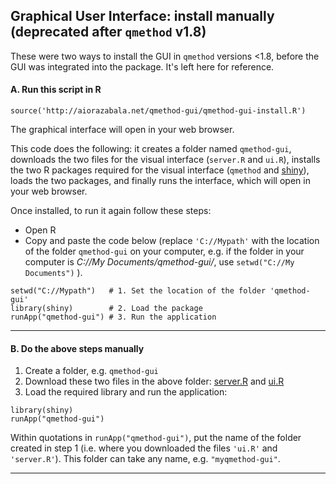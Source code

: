 ## Graphical User Interface: install manually (deprecated after `qmethod` v1.8)

These were two ways to install the GUI in `qmethod` versions <1.8, before the GUI was integrated into the package. It's left here for reference.

#### A. Run this script in R

```{r}
source('http://aiorazabala.net/qmethod-gui/qmethod-gui-install.R')
```
The graphical interface will open in your web browser.

This code does the following: it creates a folder named ```qmethod-gui```, downloads the two files for the visual interface (```server.R``` and ```ui.R```), installs the two R packages required for the visual interface (```qmethod``` and [shiny](http://cran.r-project.org/web/packages/shiny/index.html)), loads the two packages, and finally runs the interface, which will open in your web browser.

Once installed, to run it again follow these steps:
* Open R
* Copy and paste the code below (replace ```'C://Mypath'``` with the location of the folder ```qmethod-gui``` on your computer, e.g. if the folder in your computer is *C://My Documents/qmethod-gui/*, use ```setwd("C://My Documents")``` ).
```{r}
setwd("C://Mypath")   # 1. Set the location of the folder 'qmethod-gui'
library(shiny)        # 2. Load the package
runApp("qmethod-gui") # 3. Run the application
```

***
#### B. Do the above steps manually
1. Create a folder, e.g. ```qmethod-gui```
2. Download these two files in the above folder:
[server.R](http://aiorazabala.net/qmethod-gui/server.R) and
[ui.R](http://aiorazabala.net/qmethod-gui/ui.R)
3. Load the required library and run the application:
```{r}
library(shiny)       
runApp("qmethod-gui")
```
Within quotations in ```runApp("qmethod-gui")```, put the name of the folder created in step 1 (i.e. where you downloaded the files ```'ui.R'``` and ```'server.R'```). This folder can take any name, e.g. ```"myqmethod-gui"```.

***

